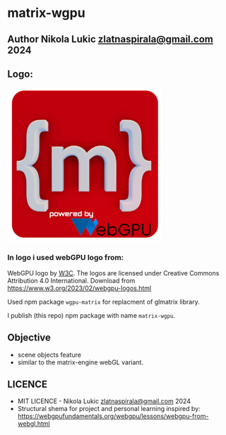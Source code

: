 # matrix-wgpu
## Author Nikola Lukic zlatnaspirala@gmail.com 2024


## Logo:

<img width="350" height="350" src="https://github.com/zlatnaspirala/matrix-engine-wgpu/blob/main/public/res/icons/512.png?raw=true" />

### In logo i used webGPU logo from:
<span>WebGPU logo by <a href="https://www.w3.org/"><abbr title="World Wide Web Consortium">W3C</abbr></a></span>.
The logos are licensed under Creative Commons Attribution 4.0 International.
Download from https://www.w3.org/2023/02/webgpu-logos.html

Used npm package `wgpu-matrix` for replacment of glmatrix library.

I publish (this repo) npm package with name `matrix-wgpu`.


## Objective
  - scene objects feature
  - similar to the matrix-engine webGL variant.


## LICENCE

 - MIT LICENCE - Nikola Lukic zlatnaspirala@gmail.com 2024
 - Structural shema for project and personal learning inspired by:
   https://webgpufundamentals.org/webgpu/lessons/webgpu-from-webgl.html
